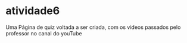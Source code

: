 # atividade6
Uma Página de quiz voltada a ser criada, com os videos passados pelo professor no canal do youTube

